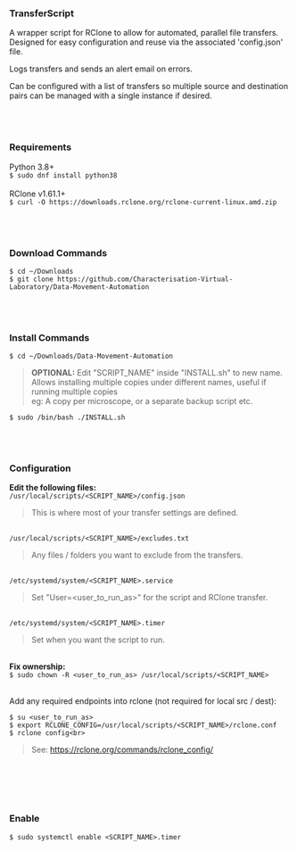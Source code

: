 ### TransferScript
A wrapper script for RClone to allow for automated, parallel file transfers.
Designed for easy configuration and reuse via the associated 'config.json' file.

Logs transfers and sends an alert email on errors.

Can be configured with a list of transfers so multiple source and destination pairs can be managed with a single instance if desired.
<br><br><br><br>

### Requirements
Python 3.8+<br>
`$ sudo dnf install python38`<br><br>
RClone v1.61.1+<br>
`$ curl -O https://downloads.rclone.org/rclone-current-linux.amd.zip`
<br><br><br><br>

### Download Commands
`$ cd ~/Downloads`<br>
`$ git clone https://github.com/Characterisation-Virtual-Laboratory/Data-Movement-Automation`
<br><br><br><br>

### Install Commands
`$ cd ~/Downloads/Data-Movement-Automation`<br>

> **OPTIONAL:** Edit "SCRIPT_NAME" inside "INSTALL.sh" to new name.<br>
> Allows installing multiple copies under different names, useful if running multiple copies<br>
> eg: A copy per microscope, or a separate backup script etc.<br>

`$ sudo /bin/bash ./INSTALL.sh`
<br><br><br><br>

### Configuration
**Edit the following files:**<br>
`/usr/local/scripts/<SCRIPT_NAME>/config.json`<br>

> This is where most of your transfer settings are defined.<br>

<br>`/usr/local/scripts/<SCRIPT_NAME>/excludes.txt`<br>

> Any files / folders you want to exclude from the transfers.<br>

<br>`/etc/systemd/system/<SCRIPT_NAME>.service`<br>

> Set "User=<user_to_run_as>" for the script and RClone transfer.<br>

<br>`/etc/systemd/system/<SCRIPT_NAME>.timer`<br>

> Set when you want the script to run.<br>

<br>**Fix ownership:**<br>
`$ sudo chown -R <user_to_run_as> /usr/local/scripts/<SCRIPT_NAME>`<br>

<br>Add any required endpoints into rclone (not required for local src / dest):<br>

```
$ su <user_to_run_as>
$ export RCLONE_CONFIG=/usr/local/scripts/<SCRIPT_NAME>/rclone.conf
$ rclone config<br>
```

> See: https://rclone.org/commands/rclone_config/

<br><br><br><br>

### Enable ###
`$ sudo systemctl enable <SCRIPT_NAME>.timer`
